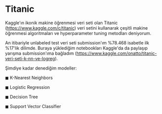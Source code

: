 # Titanic

Kaggle'ın ikonik makine öğrenmesi veri seti olan Titanic (https://www.kaggle.com/c/titanic) veri setini kullanarak çeşitli makine öğrenmesi algoritmaları ve hyperparameter tuning metodları deniyorum.

An itibariyle unlabeled test veri seti submission'ım %78.468 isabetle ilk %17'lik dilimde. Buraya yüklediğim notebookları Kaggle'da da paylaşıp yarışma submission'ıma bağladım (https://www.kaggle.com/onatto/titanic-veri-seti-k-nn-ve-logreg).

Şimdiye kadar denediğim modeller:

◼ K-Nearest Neighbors

◼ Logistic Regression

◼ Decision Tree

◼ Support Vector Classifier
